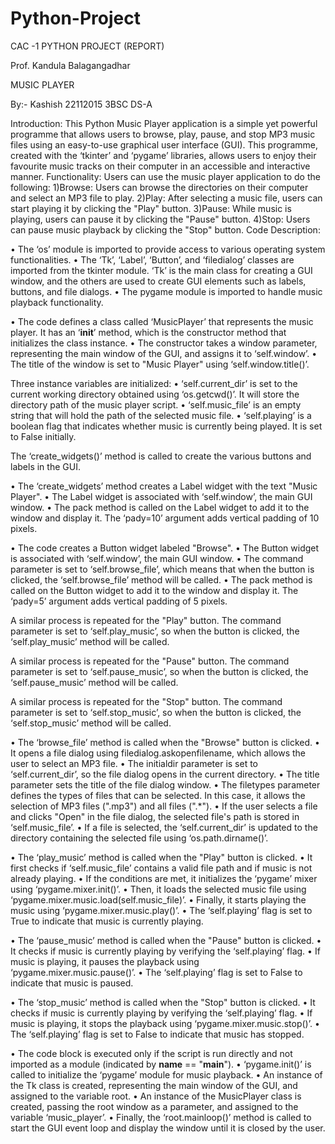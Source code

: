 # Python-Project
 



CAC -1
PYTHON PROJECT
(REPORT)

Prof. 
Kandula Balagangadhar



MUSIC PLAYER



By:- 
Kashish
22112015
3BSC DS-A

Introduction:
This Python Music Player application is a simple yet powerful programme that allows users to browse, play, pause, and stop MP3 music files using an easy-to-use graphical user interface (GUI). This programme, created with the ‘tkinter’ and ‘pygame’ libraries, allows users to enjoy their favourite music tracks on their computer in an accessible and interactive manner.
Functionality:
Users can use the music player application to do the following:
1)Browse: Users can browse the directories on their computer and select an MP3 file to play.
2)Play: After selecting a music file, users can start playing it by clicking the "Play" button.
3)Pause: While music is playing, users can pause it by clicking the "Pause" button.
4)Stop: Users can pause music playback by clicking the "Stop" button.
Code Description:
 

•	The ‘os’ module is imported to provide access to various operating system functionalities.
•	The ‘Tk’, ‘Label’, ‘Button’, and ‘filedialog’ classes are imported from the tkinter module. ‘Tk’ is the main class for creating a GUI window, and the others are used to create GUI elements such as labels, buttons, and file dialogs.
•	The pygame module is imported to handle music playback functionality.

 
•	The code defines a class called ‘MusicPlayer’ that represents the music player. It has an ‘__init__’ method, which is the constructor method that initializes the class instance.
•	The constructor takes a window parameter, representing the main window of the GUI, and assigns it to ‘self.window’.
•	The title of the window is set to "Music Player" using ‘self.window.title()’.
 
Three instance variables are initialized:
•	‘self.current_dir’ is set to the current working directory obtained using ‘os.getcwd()’. It will store the directory path of the music player script.
•	‘self.music_file’ is an empty string that will hold the path of the selected music file.
•	‘self.playing’ is a boolean flag that indicates whether music is currently being played. It is set to False initially.
 
The ‘create_widgets()’ method is called to create the various buttons and labels in the GUI.
 
•	The ‘create_widgets’ method creates a Label widget with the text "Music Player".
•	The Label widget is associated with ‘self.window’, the main GUI window.
•	The pack method is called on the Label widget to add it to the window and display it. The ‘pady=10’ argument adds vertical padding of 10 pixels.
 
•	The code creates a Button widget labeled "Browse".
•	The Button widget is associated with ‘self.window’, the main GUI window.
•	The command parameter is set to ‘self.browse_file’, which means that when the button is clicked, the ‘self.browse_file’ method will be called.
•	The pack method is called on the Button widget to add it to the window and display it. The ‘pady=5’ argument adds vertical padding of 5 pixels.
 
A similar process is repeated for the "Play" button.
The command parameter is set to ‘self.play_music’, so when the button is clicked, the ‘self.play_music’ method will be called.
 
A similar process is repeated for the "Pause" button.
The command parameter is set to ‘self.pause_music’, so when the button is clicked, the ‘self.pause_music’ method will be called.
 
A similar process is repeated for the "Stop" button.
The command parameter is set to ‘self.stop_music’, so when the button is clicked, the ‘self.stop_music’ method will be called.
 
•	The ‘browse_file’ method is called when the "Browse" button is clicked.
•	It opens a file dialog using filedialog.askopenfilename, which allows the user to select an MP3 file.
•	The initialdir parameter is set to ‘self.current_dir’, so the file dialog opens in the current directory.
•	The title parameter sets the title of the file dialog window.
•	The filetypes parameter defines the types of files that can be selected. In this case, it allows the selection of MP3 files (".mp3") and all files (".*").
•	If the user selects a file and clicks "Open" in the file dialog, the selected file's path is stored in ‘self.music_file’.
•	If a file is selected, the ‘self.current_dir’ is updated to the directory containing the selected file using ‘os.path.dirname()’.
 
•	The ‘play_music’ method is called when the "Play" button is clicked.
•	It first checks if ‘self.music_file’ contains a valid file path and if music is not already playing.
•	If the conditions are met, it initializes the ‘pygame’ mixer using ‘pygame.mixer.init()’.
•	Then, it loads the selected music file using ‘pygame.mixer.music.load(self.music_file)’.
•	Finally, it starts playing the music using ‘pygame.mixer.music.play()’.
•	The ‘self.playing’ flag is set to True to indicate that music is currently playing.
 
•	The ‘pause_music’ method is called when the "Pause" button is clicked.
•	It checks if music is currently playing by verifying the ‘self.playing’ flag.
•	If music is playing, it pauses the playback using ‘pygame.mixer.music.pause()’.
•	The ‘self.playing’ flag is set to False to indicate that music is paused.
 
•	The ‘stop_music’ method is called when the "Stop" button is clicked.
•	It checks if music is currently playing by verifying the ‘self.playing’ flag.
•	If music is playing, it stops the playback using ‘pygame.mixer.music.stop()’.
•	The ‘self.playing’ flag is set to False to indicate that music has stopped.
 
•	The code block is executed only if the script is run directly and not imported as a module (indicated by __name__ == "__main__").
•	‘pygame.init()’ is called to initialize the ‘pygame’ module for music playback.
•	An instance of the Tk class is created, representing the main window of the GUI, and assigned to the variable root.
•	An instance of the MusicPlayer class is created, passing the root window as a parameter, and assigned to the variable ‘music_player’.
•	Finally, the ‘root.mainloop()’ method is called to start the GUI event loop and display the window until it is closed by the user.
